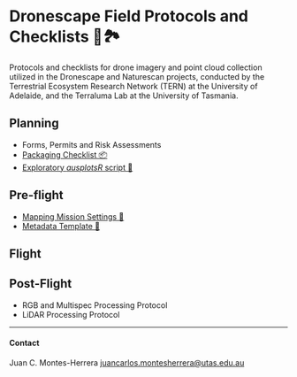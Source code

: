 # Dronescape Field Protocols and Checklists 🚁🏞️

Protocols and checklists for drone imagery and point cloud collection utilized in the Dronescape and Naturescan projects, conducted by the Terrestrial Ecosystem Research Network (TERN) at the University of Adelaide, and the Terraluma Lab at the University of Tasmania.

## Planning 

- Forms, Permits and Risk Assessments
- [Packaging Checklist 📦](Files/TERN-Packing-Checklist.md)
- [Exploratory *ausplotsR* script 🔎](Files/ausplotsR_exploratory.R)

## Pre-flight

- [Mapping Mission Settings 🚁](Files/TERN-Mapping-Mission-Settings.md)
- [Metadata Template 📝](Files/TERN-Metadata-Drone-Flight.md)

## Flight

## Post-Flight
- RGB and Multispec Processing Protocol
- LiDAR Processing Protocol

---
#### Contact
Juan C. Montes-Herrera
juancarlos.montesherrera@utas.edu.au
